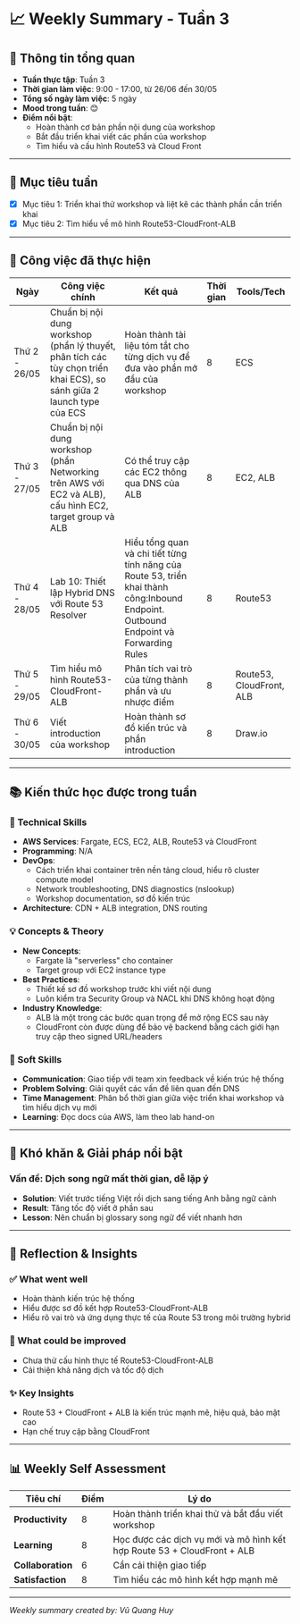 # 📈 Weekly Summary - Tuần 3

## 📅 Thông tin tổng quan
- **Tuần thực tập**: Tuần 3
- **Thời gian làm việc**: 9:00 - 17:00, từ 26/06 đến 30/05
- **Tổng số ngày làm việc**: 5 ngày
- **Mood trong tuần**: 😊 
- **Điểm nổi bật**: 
  - Hoàn thành cơ bản phần nội dung của workshop
  - Bắt đầu triển khai viết các phần của workshop
  - Tìm hiểu và cấu hình Route53 và Cloud Front

---

## 🎯 Mục tiêu tuần
- [x] Mục tiêu 1: Triển khai thử workshop và liệt kê các thành phần cần triển khai
- [x] Mục tiêu 2: Tìm hiểu về mô hình Route53-CloudFront-ALB

---

## 💼 Công việc đã thực hiện

| Ngày | Công việc chính | Kết quả | Thời gian | Tools/Tech |
|------|------------------|---------|-----------|------------|
| Thứ 2 - 26/05 | Chuẩn bị nội dung workshop (phần lý thuyết, phân tích các tùy chọn triển khai ECS), so sánh giữa 2 launch type của ECS | Hoàn thành tài liệu tóm tắt cho từng dịch vụ để đưa vào phần mở đầu của workshop | 8 | ECS |
| Thứ 3 - 27/05 | Chuẩn bị nội dung workshop (phần Networking trên AWS với EC2 và ALB), cấu hình EC2, target group và ALB | Có thể truy cập các EC2 thông qua DNS của ALB | 8 | EC2, ALB |
| Thứ 4 - 28/05 | Lab 10: Thiết lập Hybrid DNS với Route 53 Resolver | Hiểu tổng quan và chi tiết từng tính năng của Route 53, triển khai thành công:Inbound Endpoint. Outbound Endpoint và Forwarding Rules  | 8 | Route53 |
| Thứ 5 - 29/05 | Tìm hiểu mô hình Route53-CloudFront-ALB | Phân tích vai trò của từng thành phần và ưu nhược điểm | 8 | Route53, CloudFront, ALB |
| Thứ 6 - 30/05 | Viết introduction của workshop | Hoàn thành sơ đồ kiến trúc và phần introduction | 8 | Draw.io |

---

## 📚 Kiến thức học được trong tuần

### 🔧 Technical Skills
- **AWS Services**: Fargate, ECS, EC2, ALB, Route53 và CloudFront
- **Programming**: N/A
- **DevOps**: 
  - Cách triển khai container trên nền tảng cloud, hiểu rõ cluster compute model
  - Network troubleshooting, DNS diagnostics (nslookup)
  - Workshop documentation, sơ đồ kiến trúc
- **Architecture**: CDN + ALB integration, DNS routing

### 💡 Concepts & Theory
- **New Concepts**: 
  - Fargate là "serverless" cho container
  - Target group với EC2 instance type
- **Best Practices**: 
  - Thiết kế sơ đồ workshop trước khi viết nội dung
  - Luôn kiểm tra Security Group và NACL khi DNS không hoạt động
- **Industry Knowledge**: 
  - ALB là một trong các bước quan trọng để mở rộng ECS sau này
  - CloudFront còn được dùng để bảo vệ backend bằng cách giới hạn truy cập theo signed URL/headers

### 🤝 Soft Skills
- **Communication**: Giao tiếp với team xin feedback về kiến trúc hệ thống
- **Problem Solving**: Giải quyết các vấn đề liên quan đến DNS
- **Time Management**: Phân bổ thời gian giữa việc triển khai workshop và tìm hiểu dịch vụ mới
- **Learning**: Đọc docs của AWS, làm theo lab hand-on

---

## 🚧 Khó khăn & Giải pháp nổi bật

### Vấn đề: Dịch song ngữ mất thời gian, dễ lặp ý
- **Solution**: Viết trước tiếng Việt rồi dịch sang tiếng Anh bằng ngữ cảnh
- **Result**: Tăng tốc độ viết ở phần sau
- **Lesson**: Nên chuẩn bị glossary song ngữ để viết nhanh hơn

---

## 💭 Reflection & Insights

### ✅ What went well
- Hoàn thành kiến trúc hệ thống
- Hiểu được sơ đồ kết hợp Route53-CloudFront-ALB
- Hiểu rõ vai trò và ứng dụng thực tế của Route 53 trong môi trường hybrid

### 🔄 What could be improved
- Chưa thử cấu hình thực tế Route53-CloudFront-ALB
- Cải thiện khả năng dịch và tốc độ dịch

### ✨ Key Insights
- Route 53 + CloudFront + ALB là kiến trúc mạnh mẽ, hiệu quả, bảo mật cao
- Hạn chế truy cập bằng CloudFront

---

## 📊 Weekly Self Assessment

| Tiêu chí | Điểm | Lý do |
|----------|------|-------|
| **Productivity** | 8 | Hoàn thành triển khai thử và bắt đầu viết workshop |
| **Learning** | 8 | Học được các dịch vụ mới và mô hình kết hợp Route 53 + CloudFront + ALB |
| **Collaboration** | 6 | Cần cải thiện giao tiếp |
| **Satisfaction** | 8 | Tìm hiểu các mô hình kết hợp mạnh mẽ |

---

*Weekly summary created by: Vũ Quang Huy*  